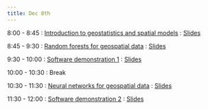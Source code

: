 ```yaml
---
title: Dec 8th
---
```


8:00 - 8:45
: [Introduction to geostatistics and spatial models](#)
  : [Slides](https://wentaozhan1998.github.io/Test/slides/Lec_1_Intro.pdf)

8:45 - 9:30
: [Random forests for geospatial data](#)
  : [Slides](https://wentaozhan1998.github.io/Test/slides//Lec_2_rf.pdf)

9:30 - 10:00
: [Software demonstration 1](#)
  : [Slides](https://wentaozhan1998.github.io/Test/slides/Lec_2_rf.pdf)

10:00 - 10:30
: Break

10:30 - 11:30
: [Neural networks for geospatial data](#)
  : [Slides](https://wentaozhan1998.github.io/Test/slides/Lec_2_rf.pdf)

11:30 - 12:00
: [Software demonstration 2](#)
  : [Slides](https://wentaozhan1998.github.io/Test/slides/Lec_2_rf.pdf)
